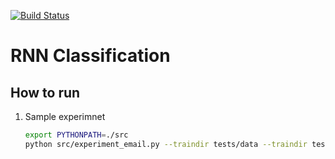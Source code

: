 [![Build Status](https://travis-ci.org/elangovana/character-embedding.svg?branch=master)](https://travis-ci.org/elangovana//character-embedding)

# RNN Classification

## How to run

1. Sample experimnet

    ```bash
    export PYTHONPATH=./src
    python src/experiment_email.py --traindir tests/data --traindir tests/data/ --outdir /tmp
    ```
